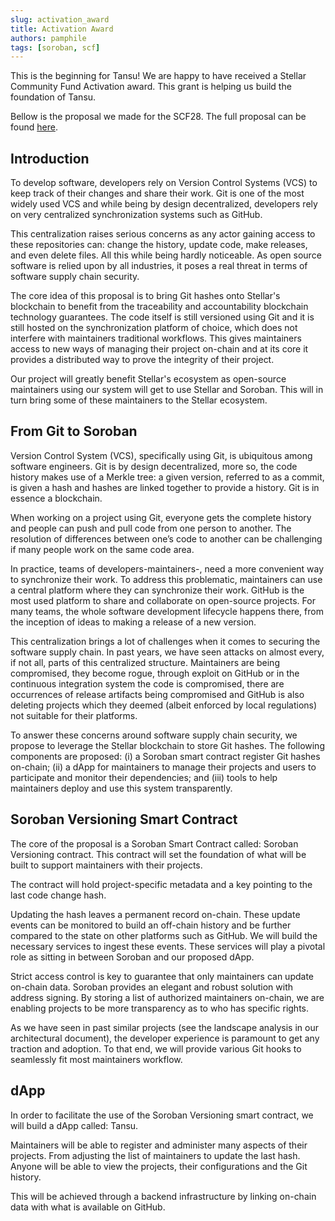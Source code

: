 ```yaml
---
slug: activation_award
title: Activation Award
authors: pamphile
tags: [soroban, scf]
---
```


This is the beginning for Tansu! We are happy to have received a Stellar Community Fund Activation award. This grant is helping us build the foundation of Tansu.

Bellow is the proposal we made for the SCF28. The full proposal can be found [here](https://dashboard.communityfund.stellar.org/scfawards/scf-28_43/activationawardreview/suggestion/1150).

<!-- truncate -->

## Introduction

To develop software, developers rely on Version Control Systems (VCS) to keep track of their changes and share their work. Git is one of the most widely used VCS and while being by design decentralized, developers rely on very centralized synchronization systems such as GitHub.

This centralization raises serious concerns as any actor gaining access to these repositories can: change the history, update code, make releases, and even delete files. All this while being hardly noticeable. As open source software is relied upon by all industries, it poses a real threat in terms of software supply chain security.

The core idea of this proposal is to bring Git hashes onto Stellar's blockchain to benefit from the traceability and accountability blockchain technology guarantees. The code itself is still versioned using Git and it is still hosted on the synchronization platform of choice, which does not interfere with maintainers traditional workflows. This gives maintainers access to new ways of managing their project on-chain and at its core it provides a distributed way to prove the integrity of their project.

Our project will greatly benefit Stellar's ecosystem as open-source maintainers using our system will get to use Stellar and Soroban. This will in turn bring some of these maintainers to the Stellar ecosystem.

## From Git to Soroban

Version Control System (VCS), specifically using Git, is ubiquitous among software engineers. Git is by design decentralized, more so, the code history makes use of a Merkle tree: a given version, referred to as a commit, is given a hash and hashes are linked together to provide a history. Git is in essence a blockchain.

When working on a project using Git, everyone gets the complete history and people can push and pull code from one person to another. The resolution of differences between one’s code to another can be challenging if many people work on the same code area.

In practice, teams of developers-maintainers-, need a more convenient way to synchronize their work. To address this problematic, maintainers can use a central platform where they can synchronize their work. GitHub is the most used platform to share and collaborate on open-source projects. For many teams, the whole software development lifecycle happens there, from the inception of ideas to making a release of a new version.

This centralization brings a lot of challenges when it comes to securing the software supply chain. In past years, we have seen attacks on almost every, if not all, parts of this centralized structure. Maintainers are being compromised, they become rogue, through exploit on GitHub or in the continuous integration system the code is compromised, there are occurrences of release artifacts being compromised and GitHub is also deleting projects which they deemed (albeit enforced by local regulations) not suitable for their platforms.

To answer these concerns around software supply chain security, we propose to leverage the Stellar blockchain to store Git hashes. The following components are proposed: (i) a Soroban smart contract register Git hashes on-chain; (ii) a dApp for maintainers to manage their projects and users to participate and monitor their dependencies; and (iii) tools to help maintainers deploy and use this system transparently.

## Soroban Versioning Smart Contract

The core of the proposal is a Soroban Smart Contract called: Soroban Versioning contract. This contract will set the foundation of what will be built to support maintainers with their projects.

The contract will hold project-specific metadata and a key pointing to the last code change hash.

Updating the hash leaves a permanent record on-chain. These update events can be monitored to build an off-chain history and be further compared to the state on other platforms such as GitHub. We will build the necessary services to ingest these events. These services will play a pivotal role as sitting in between Soroban and our proposed dApp.

Strict access control is key to guarantee that only maintainers can update on-chain data. Soroban provides an elegant and robust solution with address signing. By storing a list of authorized maintainers on-chain, we are enabling projects to be more transparency as to who has specific rights.

As we have seen in past similar projects (see the landscape analysis in our architectural document), the developer experience is paramount to get any traction and adoption. To that end, we will provide various Git hooks to seamlessly fit most maintainers workflow.

## dApp

In order to facilitate the use of the Soroban Versioning smart contract, we will build a dApp called: Tansu.

Maintainers will be able to register and administer many aspects of their projects. From adjusting the list of maintainers to update the last hash. Anyone will be able to view the projects, their configurations and the Git history.

This will be achieved through a backend infrastructure by linking on-chain data with what is available on GitHub.
